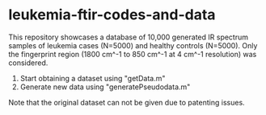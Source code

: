 # leukemia-ftir-codes-and-data
This repository showcases a database of 10,000 generated IR spectrum samples of leukemia cases (N=5000) and healthy controls (N=5000). Only the fingerprint region (1800 cm^-1 to 850 cm^-1 at 4 cm^-1 resolution) was considered.

1. Start obtaining a dataset using "getData.m"
2. Generate new data using "generatePseudodata.m"

Note that the original dataset can not be given due to patenting issues.
